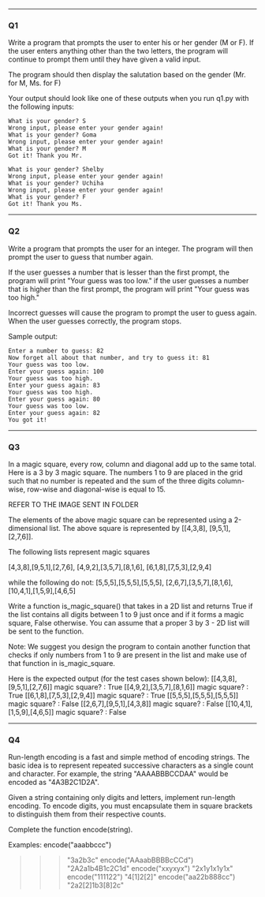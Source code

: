 <hr>
<h3>Q1</h3>
Write a program that prompts the user to enter his or her gender (M or F). If the user enters anything other than the two letters, the program will continue to prompt them until they have given a valid input.

The program should then display the salutation based on the gender (Mr. for M, Ms. for F)

Your output should look like one of these outputs when you run q1.py with the following inputs:
```
What is your gender? S
Wrong input, please enter your gender again!
What is your gender? Goma
Wrong input, please enter your gender again!
What is your gender? M
Got it! Thank you Mr.
```
```
What is your gender? Shelby 
Wrong input, please enter your gender again!
What is your gender? Uchiha
Wrong input, please enter your gender again!
What is your gender? F
Got it! Thank you Ms.
```
<hr>
<h3>Q2</h3>
Write a program that prompts the user for an integer. The program will then prompt the user to guess that number again.

If the user guesses a number that is lesser than the first prompt, the program will print "Your guess was too low."
if the user guesses a number that is higher than the first prompt, the program will print "Your guess was too high."

Incorrect guesses will cause the program to prompt the user to guess again. When the user guesses correctly, the program stops.

Sample output:
```
Enter a number to guess: 82  
Now forget all about that number, and try to guess it: 81
Your guess was too low.
Enter your guess again: 100
Your guess was too high.
Enter your guess again: 83
Your guess was too high.
Enter your guess again: 80
Your guess was too low.
Enter your guess again: 82
You got it!
```
<hr>
<h3>Q3</h3>
In a magic square, every row, column and diagonal add up to the same total. Here is a 3 by 3 magic square. The numbers 1 to 9 are placed in the grid such that no number is repeated and the sum of the three digits column-wise, row-wise and diagonal-wise is equal to 15. 

REFER TO THE IMAGE SENT IN FOLDER

The elements of the above magic square can be represented using a 2-dimensional list. The above square is represented by [[4,3,8], [9,5,1], [2,7,6]].

The following lists represent magic squares

[4,3,8],[9,5,1],[2,7,6],
[4,9,2],[3,5,7],[8,1,6],
[6,1,8],[7,5,3],[2,9,4]

while the following do not:
[5,5,5],[5,5,5],[5,5,5],
[2,6,7],[3,5,7],[8,1,6],
[10,4,1],[1,5,9],[4,6,5]

Write a function is_magic_square() that takes in a 2D list and returns True if the list contains all digits between 1 to 9 just once and if it forms a magic square, False otherwise. You can assume that a proper 3 by 3 - 2D list will be sent to the function.

Note: We suggest you design the program to contain another function that checks if only numbers from 1 to 9 are present in the list and make use of that function in is_magic_square.

Here is the expected output (for the test cases shown below):
[[4,3,8],[9,5,1],[2,7,6]] magic square? : True
[[4,9,2],[3,5,7],[8,1,6]] magic square? : True
[[6,1,8],[7,5,3],[2,9,4]] magic square? : True
[[5,5,5],[5,5,5],[5,5,5]] magic square? : False
[[2,6,7],[9,5,1],[4,3,8]] magic square? : False
[[10,4,1],[1,5,9],[4,6,5]] magic square? : False


<hr>
<h3>Q4</h3>
Run-length encoding is a fast and simple method of encoding strings.
The basic idea is to represent repeated successive characters as a
single count and character. For example, the string "AAAABBBCCDAA"
would be encoded as "4A3B2C1D2A".

Given a string containing only digits and letters, implement run-length
encoding. To encode digits, you must encapsulate them in square
brackets to distinguish them from their respective counts.

Complete the function encode(string).

Examples:
encode("aaabbccc")
>>> "3a2b3c"
encode("AAaabBBBBcCCd")
>>> "2A2a1b4B1c2C1d"
encode("xxyxyx")
>>> "2x1y1x1y1x"
encode("111122")
>>> "4[1]2[2]"
encode("aa22b888cc")
>>> "2a2[2]1b3[8]2c"